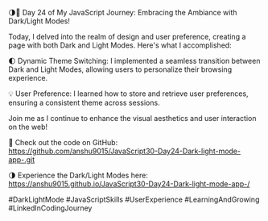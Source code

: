 🌗🚀 Day 24 of My JavaScript Journey: Embracing the Ambiance with Dark/Light Modes!

Today, I delved into the realm of design and user preference, creating a page with both Dark and Light Modes. Here's what I accomplished:

🌓 Dynamic Theme Switching: I implemented a seamless transition between Dark and Light Modes, allowing users to personalize their browsing experience.

💡 User Preference: I learned how to store and retrieve user preferences, ensuring a consistent theme across sessions.

Join me as I continue to enhance the visual aesthetics and user interaction on the web!

🔗 Check out the code on GitHub: https://github.com/anshu9015/JavaScript30-Day24-Dark-light-mode-app-.git

🌗 Experience the Dark/Light Modes here: https://anshu9015.github.io/JavaScript30-Day24-Dark-light-mode-app-/

#DarkLightMode #JavaScriptSkills #UserExperience #LearningAndGrowing #LinkedInCodingJourney